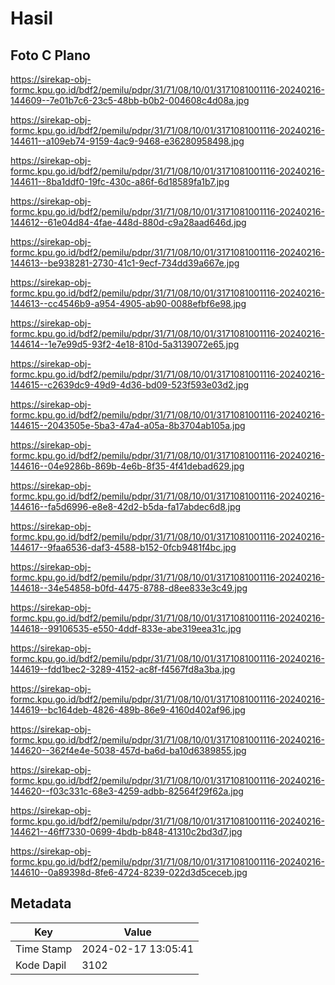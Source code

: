 # Hasil

## Foto C Plano

https://sirekap-obj-formc.kpu.go.id/bdf2/pemilu/pdpr/31/71/08/10/01/3171081001116-20240216-144609--7e01b7c6-23c5-48bb-b0b2-004608c4d08a.jpg

https://sirekap-obj-formc.kpu.go.id/bdf2/pemilu/pdpr/31/71/08/10/01/3171081001116-20240216-144611--a109eb74-9159-4ac9-9468-e36280958498.jpg

https://sirekap-obj-formc.kpu.go.id/bdf2/pemilu/pdpr/31/71/08/10/01/3171081001116-20240216-144611--8ba1ddf0-19fc-430c-a86f-6d18589fa1b7.jpg

https://sirekap-obj-formc.kpu.go.id/bdf2/pemilu/pdpr/31/71/08/10/01/3171081001116-20240216-144612--61e04d84-4fae-448d-880d-c9a28aad646d.jpg

https://sirekap-obj-formc.kpu.go.id/bdf2/pemilu/pdpr/31/71/08/10/01/3171081001116-20240216-144613--be938281-2730-41c1-9ecf-734dd39a667e.jpg

https://sirekap-obj-formc.kpu.go.id/bdf2/pemilu/pdpr/31/71/08/10/01/3171081001116-20240216-144613--cc4546b9-a954-4905-ab90-0088efbf6e98.jpg

https://sirekap-obj-formc.kpu.go.id/bdf2/pemilu/pdpr/31/71/08/10/01/3171081001116-20240216-144614--1e7e99d5-93f2-4e18-810d-5a3139072e65.jpg

https://sirekap-obj-formc.kpu.go.id/bdf2/pemilu/pdpr/31/71/08/10/01/3171081001116-20240216-144615--c2639dc9-49d9-4d36-bd09-523f593e03d2.jpg

https://sirekap-obj-formc.kpu.go.id/bdf2/pemilu/pdpr/31/71/08/10/01/3171081001116-20240216-144615--2043505e-5ba3-47a4-a05a-8b3704ab105a.jpg

https://sirekap-obj-formc.kpu.go.id/bdf2/pemilu/pdpr/31/71/08/10/01/3171081001116-20240216-144616--04e9286b-869b-4e6b-8f35-4f41debad629.jpg

https://sirekap-obj-formc.kpu.go.id/bdf2/pemilu/pdpr/31/71/08/10/01/3171081001116-20240216-144616--fa5d6996-e8e8-42d2-b5da-fa17abdec6d8.jpg

https://sirekap-obj-formc.kpu.go.id/bdf2/pemilu/pdpr/31/71/08/10/01/3171081001116-20240216-144617--9faa6536-daf3-4588-b152-0fcb9481f4bc.jpg

https://sirekap-obj-formc.kpu.go.id/bdf2/pemilu/pdpr/31/71/08/10/01/3171081001116-20240216-144618--34e54858-b0fd-4475-8788-d8ee833e3c49.jpg

https://sirekap-obj-formc.kpu.go.id/bdf2/pemilu/pdpr/31/71/08/10/01/3171081001116-20240216-144618--99106535-e550-4ddf-833e-abe319eea31c.jpg

https://sirekap-obj-formc.kpu.go.id/bdf2/pemilu/pdpr/31/71/08/10/01/3171081001116-20240216-144619--fdd1bec2-3289-4152-ac8f-f4567fd8a3ba.jpg

https://sirekap-obj-formc.kpu.go.id/bdf2/pemilu/pdpr/31/71/08/10/01/3171081001116-20240216-144619--bc164deb-4826-489b-86e9-4160d402af96.jpg

https://sirekap-obj-formc.kpu.go.id/bdf2/pemilu/pdpr/31/71/08/10/01/3171081001116-20240216-144620--362f4e4e-5038-457d-ba6d-ba10d6389855.jpg

https://sirekap-obj-formc.kpu.go.id/bdf2/pemilu/pdpr/31/71/08/10/01/3171081001116-20240216-144620--f03c331c-68e3-4259-adbb-82564f29f62a.jpg

https://sirekap-obj-formc.kpu.go.id/bdf2/pemilu/pdpr/31/71/08/10/01/3171081001116-20240216-144621--46ff7330-0699-4bdb-b848-41310c2bd3d7.jpg

https://sirekap-obj-formc.kpu.go.id/bdf2/pemilu/pdpr/31/71/08/10/01/3171081001116-20240216-144610--0a89398d-8fe6-4724-8239-022d3d5ceceb.jpg


## Metadata

| Key        | Value               |
| ---------- | ------------------- |
| Time Stamp | 2024-02-17 13:05:41 |
| Kode Dapil | 3102                |



